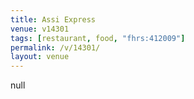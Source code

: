 ```yaml
---
title: Assi Express
venue: v14301
tags: [restaurant, food, "fhrs:412009"]
permalink: /v/14301/
layout: venue
---
```

null
